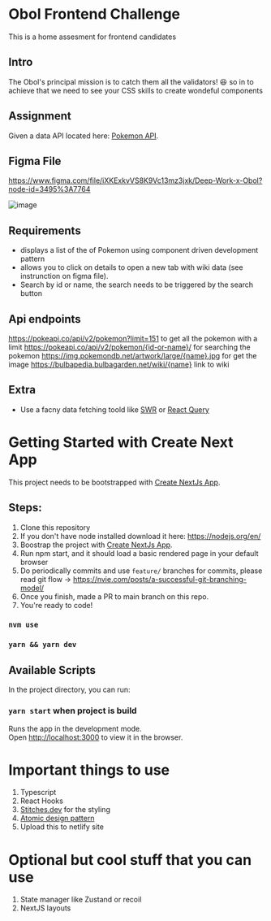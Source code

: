# Obol Frontend Challenge
This is a home assesment for frontend candidates

## Intro
The Obol's principal mission is to catch them all the validators! 😆 so in to achieve that we need to see your CSS skills to create wondeful components

## Assignment
Given a data API located here: [Pokemon API](https://pokeapi.co/docs/v2#pokemon).

## Figma File 

https://www.figma.com/file/iXKExkvVS8K9Vc13mz3jxk/Deep-Work-x-Obol?node-id=3495%3A7764 

![image](https://user-images.githubusercontent.com/5679878/178573911-2ef475d4-f93b-481f-8475-c4693fdf119e.png)


## Requirements
- displays a list of the of Pokemon using component driven development pattern
- allows you to click on details to open a new tab with wiki data (see instrunction on figma file).
- Search by id or name, the search needs to be triggered by the search button

## Api endpoints
https://pokeapi.co/api/v2/pokemon?limit=151 to get all the pokemon with a limit
https://pokeapi.co/api/v2/pokemon/{id-or-name}/ for searching the pokemon
https://img.pokemondb.net/artwork/large/{name}.jpg for get the image
https://bulbapedia.bulbagarden.net/wiki/{name} link to wiki

## Extra
- Use a facny data fetching toold like [SWR](https://swr.vercel.app/) or [React Query](https://tanstack.com/query/v4/?from=reactQueryV3&original=https://react-query-v3.tanstack.com/)

# Getting Started with Create Next App

This project needs to be bootstrapped with [Create NextJs App](https://nextjs.org/docs/api-reference/create-next-app).

## Steps:
1. Clone this repository 
2. If you don't have node installed download it here: https://nodejs.org/en/
3. Boostrap the project with [Create NextJs App](https://nextjs.org/docs/api-reference/create-next-app).
4. Run npm start, and it should load a basic rendered page in your default browser
5. Do periodically commits and use `feature/` branches for commits, please read git flow -> https://nvie.com/posts/a-successful-git-branching-model/
6. Once you finish, made a PR to main branch on this repo.
5. You're ready to code!

### `nvm use`
### `yarn && yarn dev`

## Available Scripts

In the project directory, you can run:

### `yarn start` when project is build

Runs the app in the development mode.\
Open [http://localhost:3000](http://localhost:3000) to view it in the browser.


# Important things to use

1. Typescript
2. React Hooks
3. [Stitches.dev](https://stiches.dev) for the styling
4. [Atomic design pattern](https://atomicdesign.bradfrost.com/chapter-2/)
5. Upload this to netlify site

# Optional but cool stuff that you can use
1. State manager like Zustand or recoil
2. NextJS layouts


